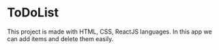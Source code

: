# ToDoList
This project is made with HTML, CSS, ReactJS languages. In this app we can add items and delete them easily.
